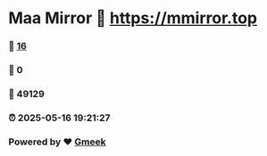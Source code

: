 # Maa Mirror :link: https://mmirror.top 
### :page_facing_up: [16](https://mmirror.top/tag.html) 
### :speech_balloon: 0 
### :hibiscus: 49129 
### :alarm_clock: 2025-05-16 19:21:27 
### Powered by :heart: [Gmeek](https://github.com/Meekdai/Gmeek)
